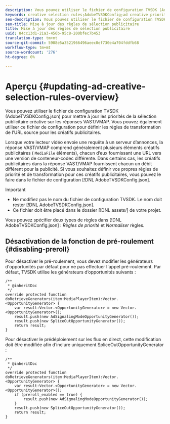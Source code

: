 ```yaml
---
description: Vous pouvez utiliser le fichier de configuration TVSDK (AdobeTVSDKConfig.json) pour mettre à jour les priorités de la sélection publicitaire créative sur les réponses VAST/VMAP. Vous pouvez également utiliser ce fichier de configuration pour définir les règles de transformation de l’URL source pour les créatifs publicitaires.
keywords: creative selection rules;AdobeTVSDKConfig;ad creative priorities;transformation rules
seo-description: Vous pouvez utiliser le fichier de configuration TVSDK (AdobeTVSDKConfig.json) pour mettre à jour les priorités de la sélection publicitaire créative sur les réponses VAST/VMAP. Vous pouvez également utiliser ce fichier de configuration pour définir les règles de transformation de l’URL source pour les créatifs publicitaires.
seo-title: Mise à jour des règles de sélection publicitaire
title: Mise à jour des règles de sélection publicitaire
uuid: 84cc13d1-21a3-456b-95c8-200bfec7b453
translation-type: tm+mt
source-git-commit: 5908e5a3521966496aeec0ef730e4a704fddfb68
workflow-type: tm+mt
source-wordcount: '276'
ht-degree: 0%

---
```



# Aperçu {#updating-ad-creative-selection-rules-overview}

Vous pouvez utiliser le fichier de configuration TVSDK (AdobeTVSDKConfig.json) pour mettre à jour les priorités de la sélection publicitaire créative sur les réponses VAST/VMAP. Vous pouvez également utiliser ce fichier de configuration pour définir les règles de transformation de l’URL source pour les créatifs publicitaires.

Lorsque votre lecteur vidéo envoie une requête à un serveur d’annonces, la réponse VAST/VMAP comprend généralement plusieurs éléments créatifs publicitaires ( `MediaFile` éléments), chacun d’eux fournissant une URL vers une version de conteneur-codec différente. Dans certains cas, les créatifs publicitaires dans la réponse VAST/VMAP fournissent chacun un débit différent pour la publicité. Si vous souhaitez définir vos propres règles de priorité et de transformation pour ces créatifs publicitaires, vous pouvez le faire dans le fichier de configuration [!DNL AdobeTVSDKConfig.json].

>[!IMPORTANT]
>
>* Ne modifiez pas le nom du fichier de configuration TVSDK. Le nom doit rester [!DNL AdobeTVSDKConfig.json].
>* Ce fichier doit être placé dans le dossier [!DNL assets/] de votre projet.

>



Vous pouvez spécifier deux types de règles dans [!DNL AdobeTVSDKConfig.json] : *Règles de priorité* et *Normaliser* règles.

## Désactivation de la fonction de pré-roulement {#disabling-preroll}

Pour désactiver le pré-roulement, vous devez modifier les générateurs d&#39;opportunités par défaut pour ne pas effectuer l&#39;appel pré-roulement. Par défaut, TVSDK utilise les générateurs d’opportunités suivants :

```
/** 
 * @inheritDoc 
 */ 
override protected function doRetrieveGenerators(item:MediaPlayerItem):Vector.<OpportunityGenerator> { 
    var result:Vector.<OpportunityGenerator> = new Vector.<OpportunityGenerator>(); 
    result.push(new AdSignalingModeOpportunityGenerator()); 
    result.push(new SpliceOutOpportunityGenerator()); 
    return result; 
} 
```

Pour désactiver le prédéploiement sur les flux en direct, cette modification doit être modifiée afin d’inclure uniquement SpliceOutOpportunityGenerator :

```
/** 
 * @inheritDoc 
 */ 
override protected function doRetrieveGenerators(item:MediaPlayerItem):Vector.<OpportunityGenerator> { 
    var result:Vector.<OpportunityGenerator> = new Vector.<OpportunityGenerator>(); 
    if (preroll_enabled == true) { 
        result.push(new AdSignalingModeOpportunityGenerator()); 
    } 
    result.push(new SpliceOutOpportunityGenerator()); 
    return result; 
}
```

